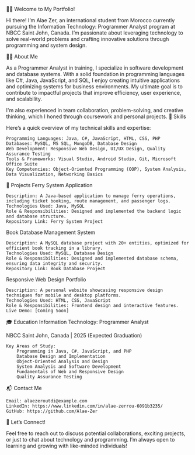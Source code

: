 👨‍💻 Welcome to My Portfolio!

Hi there! I’m Alae Zer, an international student from Morocco currently pursuing the Information Technology: Programmer Analyst program at NBCC Saint John, Canada. I’m passionate about leveraging technology to solve real-world problems and crafting innovative solutions through programming and system design.

🧑‍🎓 About Me

As a Programmer Analyst in training, I specialize in software development and database systems. With a solid foundation in programming languages like C#, Java, JavaScript, and SQL, I enjoy creating intuitive applications and optimizing systems for business environments. My ultimate goal is to contribute to impactful projects that improve efficiency, user experience, and scalability.

I'm also experienced in team collaboration, problem-solving, and creative thinking, which I honed through coursework and personal projects.
🔧 Skills

Here’s a quick overview of my technical skills and expertise:

    Programming Languages: Java, C#, JavaScript, HTML, CSS, PHP
    Databases: MySQL, MS SQL, MongoDB, Database Design
    Web Development: Responsive Web Design, UI/UX Design, Quality Assurance Testing
    Tools & Frameworks: Visual Studio, Android Studio, Git, Microsoft Office Suite
    Key Competencies: Object-Oriented Programming (OOP), System Analysis, Data Visualization, Networking Basics

🚀 Projects
Ferry System Application

    Description: A Java-based application to manage ferry operations, including ticket booking, route management, and passenger logs.
    Technologies Used: Java, MySQL
    Role & Responsibilities: Designed and implemented the backend logic and database structure.
    Repository Link: Ferry System Project

Book Database Management System

    Description: A MySQL database project with 20+ entities, optimized for efficient book tracking in a library.
    Technologies Used: MySQL, Database Design
    Role & Responsibilities: Designed and implemented database schema, ensuring data integrity and security.
    Repository Link: Book Database Project

Responsive Web Design Portfolio

    Description: A personal website showcasing responsive design techniques for mobile and desktop platforms.
    Technologies Used: HTML, CSS, JavaScript
    Role & Responsibilities: Frontend design and interactive features.
    Live Demo: [Coming Soon]


🎓 Education
Information Technology: Programmer Analyst

NBCC Saint John, Canada | 2025 (Expected Graduation)

    Key Areas of Study:
        Programming in Java, C#, JavaScript, and PHP
        Database Design and Implementation
        Object-Oriented Analysis and Design
        System Analysis and Software Development
        Fundamentals of Web and Responsive Design
        Quality Assurance Testing

📬 Contact Me

    Email: alaezeroutdi@example.com
    LinkedIn: https://www.linkedin.com/in/alae-zerrou-6091b3235/
    GitHub: https://github.com/Alae-Zer

🌟 Let’s Connect!

Feel free to reach out to discuss potential collaborations, exciting projects, or just to chat about technology and programming. I’m always open to learning and growing with like-minded individuals!
